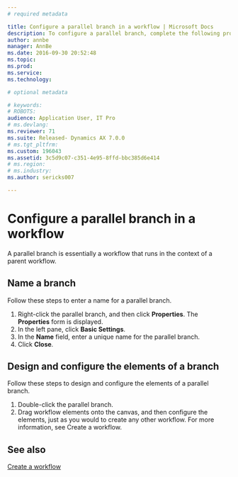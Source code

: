 ```yaml
---
# required metadata

title: Configure a parallel branch in a workflow | Microsoft Docs
description: To configure a parallel branch, complete the following procedures in the workflow editor.
author: annbe
manager: AnnBe
ms.date: 2016-09-30 20:52:48
ms.topic: 
ms.prod: 
ms.service: 
ms.technology: 

# optional metadata

# keywords: 
# ROBOTS: 
audience: Application User, IT Pro
# ms.devlang: 
ms.reviewer: 71
ms.suite: Released- Dynamics AX 7.0.0
# ms.tgt_pltfrm: 
ms.custom: 196043
ms.assetid: 3c5d9c07-c351-4e95-8ffd-bbc385d6e414
# ms.region: 
# ms.industry: 
ms.author: sericks007

---
```


# Configure a parallel branch in a workflow

A parallel branch is essentially a workflow that runs in the context of a parent workflow.

## Name a branch
Follow these steps to enter a name for a parallel branch.
1.  Right-click the parallel branch, and then click **Properties**. The **Properties** form is displayed.
2.  In the left pane, click **Basic Settings**.
3.  In the **Name** field, enter a unique name for the parallel branch.
4.  Click **Close**.

## Design and configure the elements of a branch
Follow these steps to design and configure the elements of a parallel branch.
1.  Double-click the parallel branch.
2.  Drag workflow elements onto the canvas, and then configure the elements, just as you would to create any other workflow. For more information, see Create a workflow.



See also
--------

[Create a workflow](http://ax.help.dynamics.com/en/wiki/create-a-workflow/)

